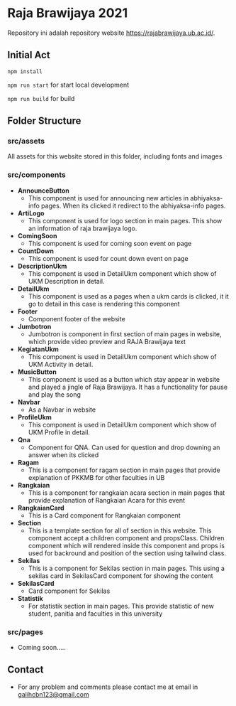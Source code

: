 # Raja Brawijaya 2021
Repository ini adalah repository website https://rajabrawijaya.ub.ac.id/. 

## Initial Act
`npm install`

`npm run start` for start local development

`npm run build` for build

## Folder Structure
### src/assets
All assets for this website stored in this folder, including fonts and images

### src/components
- **AnnounceButton**
  - This component is used for announcing new articles in abhiyaksa-info pages. When its clicked it redirect to the abhiyaksa-info pages.
- **ArtiLogo**
  - This component is used for logo section in main pages. This show an information of raja brawijaya logo.
- **ComingSoon**
  - This component is used for coming soon event on page
- **CountDown**
  - This component is used for count down event on page
- **DescriptionUkm**
  - This component is used in DetailUkm component which show of UKM Description in detail.
- **DetailUkm**
  - This component is used as a pages when a ukm cards is clicked, it it go to detail in this case is rendering this component
- **Footer**
  - Component footer of the website
- **Jumbotron**
  - Jumbotron is component in first section of main pages in website, which provide video preview and RAJA Brawijaya text
- **KegiatanUkm**
  - This component is used in DetailUkm component which show of UKM Activity in detail.
- **MusicButton**
  - This component is used as a button which stay appear in website and played a jingle of Raja Brawijaya. It has a functionality for pause and play the song
- **Navbar**
  - As a Navbar in website
- **ProfileUkm**
  - This component is used in DetailUkm component which show of UKM Profile in detail.
- **Qna**
  - Component for QNA. Can used for question and drop downing an answer when its clicked
- **Ragam**
  - This is a component for ragam section in main pages that provide explanation of PKKMB for other faculties in UB
- **Rangkaian**
  - This is a component for rangkaian acara section in main pages that provide explanation of Rangkaian Acara for this event
- **RangkaianCard**
  - This is a Card component for Rangkaian component
- **Section**
  - This is a template section for all of section in this website. This component accept a children component and propsClass. Children component which will rendered inside this component and props is used for backround and position of the section using tailwind class.
- **Sekilas**
  - This is a component for Sekilas section in main pages. This using a sekilas card in SekilasCard component for showing the content
- **SekilasCard**
  - Card component for Sekilas
- **Statistik**
  - For statistik section in main pages. This provide statistic of new student, panitia and faculties in this university

### src/pages
  - Coming soon.....


## Contact
  - For any problem and comments please contact me at email in galihcbn123@gmail.com
